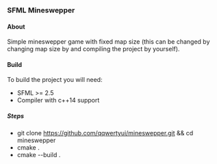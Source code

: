 ### SFML Mineswepper

#### About
Simple mineswepper game with fixed map size (this can be changed by changing map size by and compiling the project by yourself). 

#### Build
To build the project you will need:
- SFML >= 2.5
- Compiler with c++14 support

##### Steps
- git clone https://github.com/qqwertyui/mineswepper.git && cd mineswepper
- cmake .
- cmake --build .